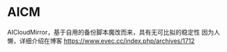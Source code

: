 # AICM
AICloudMirror，基于自用的备份脚本魔改而来，具有无可比拟的稳定性
因为人懒，详细介绍在博客
https://www.evec.cc/index.php/archives/1712
